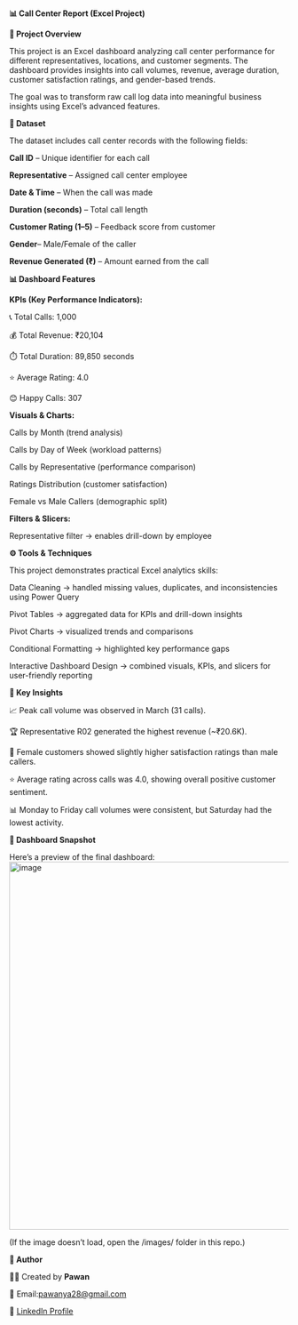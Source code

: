 **📊 Call Center Report (Excel Project)**

**📝 Project Overview**

This project is an Excel dashboard analyzing call center performance for different representatives, locations, and customer segments.
The dashboard provides insights into call volumes, revenue, average duration, customer satisfaction ratings, and gender-based trends.

The goal was to transform raw call log data into meaningful business insights using Excel’s advanced features.


**📂 Dataset**

The dataset includes call center records with the following fields:

**Call ID** – Unique identifier for each call

**Representative** – Assigned call center employee

**Date & Time** – When the call was made

**Duration (seconds)** – Total call length

**Customer Rating (1–5)** – Feedback score from customer

**Gender**– Male/Female of the caller

**Revenue Generated (₹)** – Amount earned from the call


**📊 Dashboard Features**

**KPIs (Key Performance Indicators):**

📞 Total Calls: 1,000

💰 Total Revenue: ₹20,104

⏱️ Total Duration: 89,850 seconds

⭐ Average Rating: 4.0

😊 Happy Calls: 307

**Visuals & Charts:**

Calls by Month (trend analysis)

Calls by Day of Week (workload patterns)

Calls by Representative (performance comparison)

Ratings Distribution (customer satisfaction)

Female vs Male Callers (demographic split)

**Filters & Slicers:**

Representative filter → enables drill-down by employee



**⚙️ Tools & Techniques**

This project demonstrates practical Excel analytics skills:

Data Cleaning → handled missing values, duplicates, and inconsistencies using Power Query

Pivot Tables → aggregated data for KPIs and drill-down insights

Pivot Charts → visualized trends and comparisons

Conditional Formatting → highlighted key performance gaps

Interactive Dashboard Design → combined visuals, KPIs, and slicers for user-friendly reporting


**🚀 Key Insights**

📈 Peak call volume was observed in March (31 calls).

🏆 Representative R02 generated the highest revenue (~₹20.6K).

👩 Female customers showed slightly higher satisfaction ratings than male callers.

⭐ Average rating across calls was 4.0, showing overall positive customer sentiment.

📊 Monday to Friday call volumes were consistent, but Saturday had the lowest activity.


**📸 Dashboard Snapshot**

Here’s a preview of the final dashboard:
<img width="1504" height="662" alt="image" src="https://github.com/user-attachments/assets/54d5289f-e01a-4331-b316-549225ff1b34" />



(If the image doesn’t load, open the /images/ folder in this repo.)


**👤 Author**

👨‍💻 Created by **Pawan**  

📧 Email:pawanya28@gmail.com

🔗 [LinkedIn Profile](www.linkedin.com/in/pawan-yadav-b59826383) 
